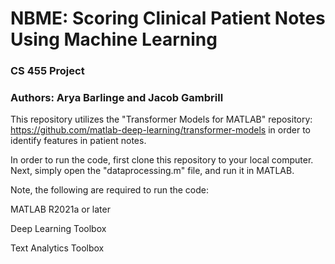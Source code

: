 # NBME: Scoring Clinical Patient Notes Using Machine Learning

### CS 455 Project

### Authors: Arya Barlinge and Jacob Gambrill

This repository utilizes the "Transformer Models for MATLAB" repository: https://github.com/matlab-deep-learning/transformer-models in order to identify features in patient notes. 

In order to run the code, first clone this repository to your local computer. 
Next, simply open the "dataprocessing.m" file, and run it in MATLAB.

Note, the following are required to run the code:

MATLAB R2021a or later

Deep Learning Toolbox

Text Analytics Toolbox

